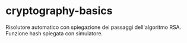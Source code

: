 # cryptography-basics
Risolutore automatico con spiegazione dei passaggi dell'algoritmo RSA. Funzione hash spiegata con simulatore. 
